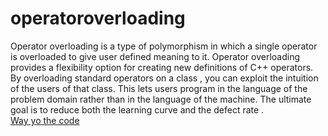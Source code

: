 # operatoroverloading
Operator overloading is a type of polymorphism in which a single operator is overloaded to give user defined meaning to it. Operator overloading provides a flexibility option for creating new definitions of C++ operators. 
By overloading standard operators on a class , you can exploit the intuition of the users of that class. This lets users program in the language of the problem domain rather than in the language of the machine.
The ultimate goal is to reduce both the learning curve and the defect rate .<br/>
[Way yo the code](https://github.com/ASTHA193/operatoroverloading/blob/master/operatoroverloading)
